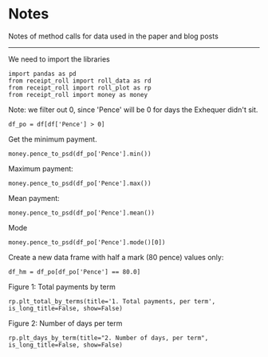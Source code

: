 # Notes

Notes of method calls for data used in the paper and blog posts

----

We need to import the libraries

```
import pandas as pd
from receipt_roll import roll_data as rd
from receipt_roll import roll_plot as rp
from receipt_roll import money as money
```

Note: we filter out 0, since 'Pence' will be 0 for days the Exhequer didn't sit.

```
df_po = df[df['Pence'] > 0]
```

Get the minimum payment.

```
money.pence_to_psd(df_po['Pence'].min())
```

Maximum payment:

```
money.pence_to_psd(df_po['Pence'].max())
```

Mean payment:

```
money.pence_to_psd(df_po['Pence'].mean())
```

Mode

```
money.pence_to_psd(df_po['Pence'].mode()[0])
```

Create a new data frame with half a mark (80 pence) values only:

```
df_hm = df_po[df_po['Pence'] == 80.0]
```

Figure 1: Total payments by term

```
rp.plt_total_by_terms(title='1. Total payments, per term', is_long_title=False, show=False)
```

Figure 2: Number of days per term
```
rp.plt_days_by_term(title="2. Number of days, per term", is_long_title=False, show=False)
```